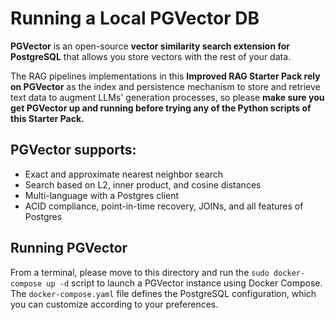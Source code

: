 # Running a Local PGVector DB

__PGVector__ is an open-source __vector similarity search extension for PostgreSQL__ that allows you store
vectors with the rest of your data. 

The RAG pipelines implementations in this __Improved RAG Starter Pack
rely on PGVector__ as the index and persistence mechanism to store and retrieve text data to augment 
LLMs' generation processes, so please __make sure you get PGVector up and running before trying any of the 
Python scripts of this Starter Pack.__

## PGVector supports:
- Exact and approximate nearest neighbor search
- Search based on L2, inner product, and cosine distances
- Multi-language with a Postgres client 
- ACID compliance, point-in-time recovery, JOINs, and all features of Postgres

## Running PGVector
From a terminal, please move to this directory and run the `sudo docker-compose up -d` script to launch a PGVector instance using Docker Compose. The 
`docker-compose.yaml` file defines the PostgreSQL configuration, which you can customize according to 
your preferences.

